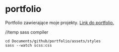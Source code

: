 # portfolio

Portfolio zawierające moje projekty. [Link do portfolio.](https://tojapawel.github.io/portfolio/)

//temp sass compiler
```
cd Documents/github/portfolio/assets/styles
sass --watch scss:css
```